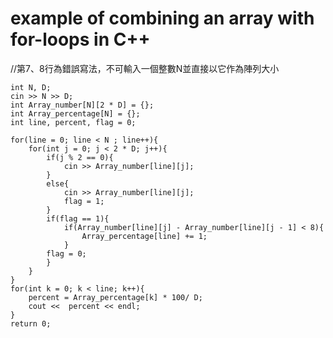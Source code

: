 # example of combining an array with for-loops in C++

//第7、8行為錯誤寫法，不可輸入一個整數N並直接以它作為陣列大小	

	int N, D;
	cin >> N >> D; 
	int Array_number[N][2 * D] = {};
	int Array_percentage[N] = {};
	int line, percent, flag = 0;
	
	for(line = 0; line < N ; line++){  
		for(int j = 0; j < 2 * D; j++){ 
			if(j % 2 == 0){
				cin >> Array_number[line][j];
			}
			else{
				cin >> Array_number[line][j];
				flag = 1;
			}
			if(flag == 1){
				if(Array_number[line][j] - Array_number[line][j - 1] < 8){
					Array_percentage[line] += 1; 	
			    }
			flag = 0;			    
			}
		}
	}
	for(int k = 0; k < line; k++){
		percent = Array_percentage[k] * 100/ D;
		cout <<  percent << endl;
	}
	return 0;
